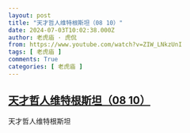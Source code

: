 ```yaml
---
layout: post
title: "天才哲人维特根斯坦（08 10）"
date: 2024-07-03T10:02:38.000Z
author: 老虎庙 · 虎侃
from: https://www.youtube.com/watch?v=ZIW_LNkzUnI
tags: [ 老虎庙 ]
comments: True
categories: [ 老虎庙 ]
---
```

<!--1720000958000-->
[天才哲人维特根斯坦（08 10）](https://www.youtube.com/watch?v=ZIW_LNkzUnI)
------

<div>
天才哲人维特根斯坦
</div>
